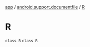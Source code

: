 [app](../../index.md) / [android.support.documentfile](../index.md) / [R](./index.md)

# R

`class R`
`class R`